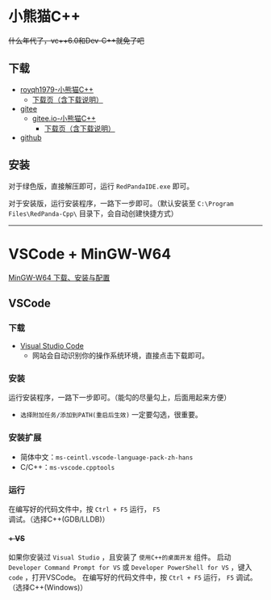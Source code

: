 # 小熊猫C++
~~什么年代了，vc++6.0和Dev-C++就免了吧~~

## 下载
- [royqh1979-小熊猫C++](https://royqh.net/redpandacpp/)
  - [下载页（含下载说明）](https://royqh.net/redpandacpp/download/)
- [gitee](https://gitee.com/royqh1979/RedPanda-CPP)
  - [gitee.io-小熊猫C++](https://royqh1979.gitee.io/redpandacpp/)
    - [下载页（含下载说明）](https://royqh1979.gitee.io/redpandacpp/download/)
- [github](https://github.com/royqh1979/RedPanda-CPP)


## 安装
对于绿色版，直接解压即可，运行 `RedPandaIDE.exe` 即可。

对于安装版，运行安装程序，一路下一步即可。（默认安装至 `C:\Program Files\RedPanda-Cpp\` 目录下，会自动创建快捷方式）



---
# VSCode + MinGW-W64
[MinGW-W64 下载、安装与配置](./MinGW-W64%20下载、安装与配置.md)

## VSCode

### 下载
- [Visual Studio Code](https://code.visualstudio.com/)
  - 网站会自动识别你的操作系统环境，直接点击下载即可。

### 安装
运行安装程序，一路下一步即可。（能勾的尽量勾上，后面用起来方便）
- `选择附加任务/添加到PATH(重启后生效)` 一定要勾选，很重要。

### 安装扩展
- 简体中文：`ms-ceintl.vscode-language-pack-zh-hans`
- C/C++：`ms-vscode.cpptools`

### 运行
在编写好的代码文件中，按 `Ctrl + F5` 运行， `F5` 调试。（选择C++(GDB/LLDB)）



#### ~~+ VS~~
如果你安装过 `Visual Studio` ，且安装了 `使用C++的桌面开发` 组件。
启动 `Developer Command Prompt for VS` 或 `Developer PowerShell for VS` ，键入 `code` ，打开VSCode。
在编写好的代码文件中，按 `Ctrl + F5` 运行， `F5` 调试。（选择C++(Windows)）
